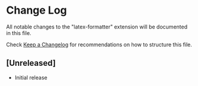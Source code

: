 # Change Log
All notable changes to the "latex-formatter" extension will be documented in this file.

Check [Keep a Changelog](http://keepachangelog.com/) for recommendations on how to structure this file.

## [Unreleased]
- Initial release